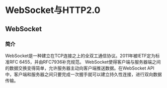 # WebSocket与HTTP2.0
## WebSocket
### 简介
WebSocket是一种建立在TCP连接之上的全双工通信协议。2011年被IETF定为标准RFC 6455，并由RFC7936补充规范。
WebSocket使得客户端与服务器端之间的数据交换变得简单，允许服务器主动向客户端推送数据。在WebSocket API中，客户端和服务器之间只要完成一次握手就可以建立持久性连接，进行双向数据传输。
